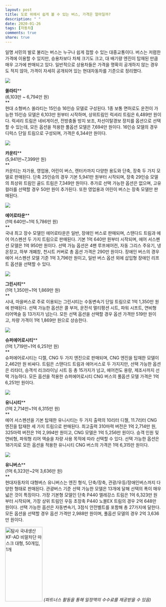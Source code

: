 ```yaml
---
layout: post
title: 도로 위에서 쉽게 볼 수 있는 버스, 가격은 얼마일까?
description: " "
date: 2020-01-26
tags: [자동차]
comments: true
share: true
---
```



일명 서민의 발로 불리는 버스는 누구나 쉽게 접할 수 있는 대중교통이다. 버스는 저렴한 가격에 이용할 수 있지만, 승용차보다 차체 크기도 크고, 대 배기량 엔진이 탑재된 만큼 매우 고가에 판매되고 있다. 일반적으로 상용차들은 가격을 명확히 공개하지 않는 경우도 적지 않아, 가격이 자세히 공개되어 있는 현대자동차를 기준으로 정리했다.

![](https://post-phinf.pstatic.net/MjAyMDAzMDZfMjgx/MDAxNTgzNDcxNzUyMjAz.zA1WeU6k2OUbktjddp2jr4CR0jYIC0znoV0bJfkkgo4g.cEw0sTROmaM1PmRSR4ui-cgRFWAdd1Xdqre6jVrbo-0g.JPEG/solati-gallery-ex-05_copy.jpg?type=w1200)

**쏠라티****  
(6,103만 ~ 6,794만 원)  
**  
현대 소형버스 쏠라티는 15인승 16인승 모델로 구성된다. 1종 보통 면허로도 운전이 가능한 15인승 모델은 6,103만 원부터 시작하며, 상위트림인 럭셔리 트림은 6,489만 원이다. 럭셔리 트림은 네비게이션,  전방충돌 방지 보조, 차선이탈경보 장치를 옵션으로 선택할 수 있는데, 모든 옵션을 적용한 풀옵션 모델은 7,694만 원이다. 16인승 모델의 경우 디럭스 단일 트림으로 구성되며, 가격은 6,344만 원이다.

![](https://post-phinf.pstatic.net/MjAyMDAzMDZfMTcz/MDAxNTgzNDcxNzYzNjk3.OS3u9RaInzLZ0mVR8A8GY3QmxIvdxVc0jLDbkBeD6fgg.cMCRZm4O_50KpsArIGtbGQ1rLS80fFNSkB_Uhr_41zwg.JPEG/%EC%B9%B4%EC%9A%B4%ED%8B%B0.jpg?type=w1200)

**카운티****  
(5,941만~7,399만 원)  
**  
카운티는 자가용, 영업용, 어린이 버스, 렌터카까지 다양한 용도와 단축, 장축 두 가지 모델로 판매된다. 단축 25인승의 경우 기본 5,941만 원부터 시작되며, 장축 29인승 모델의 최상위 트림인 골드 트림은 7,349만 원이다. 추가로 선택 가능한 옵션은 없으며, 고유 컬러를 선택할 경우 50만 원이 추가된다. 또한 영업용과 어린이 버스는 장축 모델만 판매된다.

![](https://post-phinf.pstatic.net/MjAyMDAzMDZfMjUg/MDAxNTgzNDcxNzgzMTY0.F0na1Q7mkUEvg6ZT54fRwBbdQvq9LHulMUM9E_JEoPAg.FMCaCAWmReqwl7YnzL4v7jx2sK-Ugk7n_pVjbYwgjqMg.JPEG/aerotown-gallery-exterior01-pc.jpg?type=w1200)

**에어로타운****  
(1억 640만~1억 5,786만 원)  
**  
국내 최고 장수 모델인 에어로타운은 일반, 장애인 버스로 판매되며, 스탠다드 트림과 에어 어스펜션 두 가지 트림으로 판매된다. 기본 1억 640만 원부터 시작되며, 에어 서스펜션 모델은 1억 950만 원이다. 선택 가능 옵션은 4팬 루프에어컨,  자동 그리스 주유기, 냉온장고, 하부 개폐창,  천시트 커버로 총 옵션 가격은 290만 원이다. 장애인 버스의 경우 에어 서스펜션 모델 기준 1억 3,796만 원이고, 일반 버스 옵션 외에 삽입형 장애인 리프트 옵션을 선택할 수 있다.

![](https://post-phinf.pstatic.net/MjAyMDAzMDZfMTIz/MDAxNTgzNDcxNzkzMDY2.GIzl6edISqHGJJ137NSz3IF4HAr_zJzHtNNn8cpEL3kg.gD2VRbokWF3Fp9ZCc7xQWWL1uLu69rve0CYTB2FEMs0g.JPEG/Screenshot_2019-01-28_at_16.14.10.jpg?type=w1200)

**그린시티****  
(1억 1,350만~1억 1,869만 원)  
**  
시내, 마을버스로 주로 이용되는 그린시티는 수동변속기 단일 트림으로 1억 1,350만 원에 판매된다. 선택 가능한 옵션은 콜 부저,  운전석 멀티펑션 시트, 파워 시프트, 연비형 리어액슬 등 13가지가 넘는다. 모든 선택 옵션을 선택할 경우 옵션 가격만 519만 원이고, 차량 가격이 1억 1,869만 원으로 상승한다.

![](https://post-phinf.pstatic.net/MjAyMDAzMDZfMTY1/MDAxNTgzNDcxODAzMzkw.DWMADhQCmeh1ljBTIhJfHak4FsEUElRpsMKhkpOcBW4g.2m8A9TENEy1NPtvN-3oTHJAZaW-NGFZOT0VME51t8A4g.JPEG/super-aero-city-gallery-exterior01-pc.jpg?type=w1200)

**슈퍼에어로시티****  
(1억 1,719만~1억 6,251만 원)  
**  
슈퍼에어로시티는 디젤, CNG 두 가지 엔진으로 판매되며, CNG 엔진을 탑재한 모델이 2,462만 원 비싸다. 트림은 스탠다드 트림과 에어서스로 두 가지지만, 선택 가능한 옵션은 리타더, 승객석 리크라이닝 시트 등 총 15가지가 넘고, 에어컨도 용량, 제조사까지 선택 가능하다. 모든 옵션을 적용한 슈퍼에어로시티 CNG 버스의 풀옵션 모델 가격은 1억 6,251만 원이다.

![](https://post-phinf.pstatic.net/MjAyMDAzMDZfMTI0/MDAxNTgzNDcxODE0NDM4.IojP88Pzc5Q0KCP5rH8ABD7ndwDAT1NxmieRgYqe4pYg.W4o7Up73cgwQzEmmdOtIaIww2aOj-Ij4a1dNmINP3nkg.JPEG/Key-Visual01.jpg?type=w1200)

**유니시티****  
(1억  2,714만~1억 6,315만 원)  
**  
에어 서스펜션을 기본 탑재한 유니시티는 두 가지 출력의 10리터 디젤, 11.7리터 CNG 엔진을 탑재한 세 가지 트림으로 판매된다. 최고출력 310마력 버전은 1억 2,714만 원, 325마력 버전은 1억 2,994만 원이고, CNG 모델은 1억 5,256만 원이다. 승객 인원 및 연비형, 파워형 리어 액슬을 차량 사용 목적에 따라 선택할 수 있다. 선택 가능한 옵션은 18가지로 모든 옵션을 적용한 유니시티 CNG 버스의 가격은 1억 6,315만 원이다.

![](https://post-phinf.pstatic.net/MjAyMDAzMDZfMTU4/MDAxNTgzNDcxODI3MTQ4.GGOYJASORpEkcJp-HL9fP9w6MLD_EglQkT7sbY5N7PIg.mWt2ysy6GCF16t-YxVZU-ZmKbLXfmPceHG0RQ6lg_YAg.JPEG/%EC%9C%A0%EB%8B%88%EB%B2%84%EC%8A%A4%281%29.jpg?type=w1200)

**유니버스****  
(1억 6,323만~2억 3,636만 원)  
**  
현대자동차의 대형버스 유니버스는 엔진 형식, 단축/장축, 관광/우등/장애인버스까지 다양한 형태로 판매된다. 관광버스 기준 선택 가능한 모델은 13개에 달해 선택의 폭이 매우 넓은 것이 특징이다. 가장 기본형 모델인 단축 P440 엘레강스 트림은 1억 6,323만 원부터 시작되며, 가장 상위 트림인 우등 초장축 P440 노블EX  트림의 경우 2억 648만 원이다. 선택 가능한 옵션은 자동변속기, 3점식 안전벨트를 포함해 총  27가지에 달한다. 모든 옵션을 선택할 경우 옵션 가격만 2,988만 원이며, 풀옵션 모델의 경우 2억 3,636만 원이다.

<a href="https://coupa.ng/bQq9j5" target="_blank" referrerpolicy="unsafe-url"><img src="https://static.coupangcdn.com/image/affiliate/banner/1d092b8367d69eb4804ebca5c24d068a@2x.jpg" alt="탐사 국내생산 KF-AD 비말차단 마스크 대형, 50개입, 1개" width="120" height="240"></a>
_(파트너스 활동을 통해 일정액의 수수료를 제공받을 수 있음)_